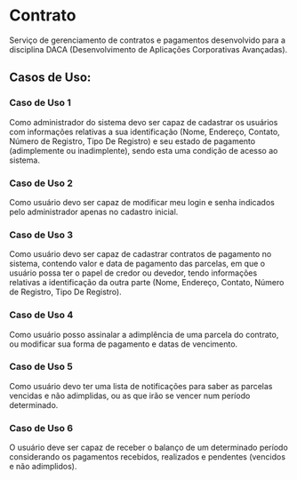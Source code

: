 # Contrato
Serviço de gerenciamento de contratos e pagamentos desenvolvido para a disciplina DACA (Desenvolvimento de Aplicações Corporativas Avançadas).

## Casos de Uso:

### Caso de Uso 1
Como administrador do sistema devo ser capaz de cadastrar os usuários com informações relativas a sua identificação (Nome, Endereço, Contato, Número de Registro, Tipo De Registro) e seu estado de pagamento (adimplemente ou inadimplente), sendo esta uma condição de acesso ao sistema. 

### Caso de Uso 2
Como usuário devo ser capaz de modificar meu login e senha indicados pelo administrador apenas no cadastro inicial.

### Caso de Uso 3
Como usuário devo ser capaz de cadastrar contratos de pagamento no sistema, contendo valor e data de pagamento das parcelas, em que o usuário possa ter o papel de credor ou devedor, tendo informações relativas a identificação da outra parte (Nome, Endereço, Contato, Número de Registro, Tipo De Registro).

### Caso de Uso 4
Como usuário posso assinalar a adimplência de uma parcela do contrato, ou modificar sua forma de pagamento e datas de vencimento.

### Caso de Uso 5
Como usuário devo ter uma lista de notificações para saber as parcelas vencidas e não adimplidas, ou as que irão se vencer num período determinado.

### Caso de Uso 6
O usuário deve ser capaz de receber o balanço de um determinado período considerando os pagamentos recebidos, realizados e pendentes (vencidos e não adimplidos).
